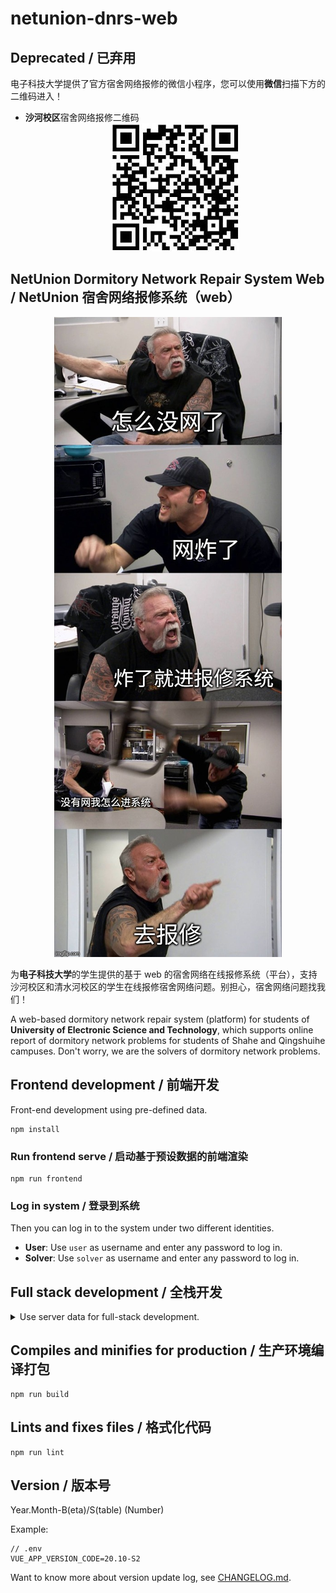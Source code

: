 # netunion-dnrs-web

## Deprecated / 已弃用

电子科技大学提供了官方宿舍网络报修的微信小程序，您可以使用**微信**扫描下方的二维码进入！

- **沙河校区**宿舍网络报修二维码
  <div align=center><img src="./src/assets/studentQRCode.jpg" alt="宿舍网络报修微信二维码" /></div>

## NetUnion Dormitory Network Repair System Web / NetUnion 宿舍网络报修系统（web）

<div align=center><img src="./src/assets/networkOff.jpg" alt="你没网啦？" /></div>

为**电子科技大学**的学生提供的基于 web 的宿舍网络在线报修系统（平台），支持沙河校区和清水河校区的学生在线报修宿舍网络问题。别担心，宿舍网络问题找我们！

A web-based dormitory network repair system (platform) for students of **University of Electronic Science and Technology**, which supports online report of dormitory network problems for students of Shahe and Qingshuihe campuses. Don't worry, we are the solvers of dormitory network problems.

## Frontend development / 前端开发

Front-end development using pre-defined data.

``` shell
npm install
```

### Run frontend serve / 启动基于预设数据的前端渲染

``` shell
npm run frontend
```

### Log in system / 登录到系统

Then you can log in to the system under two different identities.

- **User**: Use `user` as username and enter any password to log in.
- **Solver**: Use `solver` as username and enter any password to log in.

## Full stack development / 全栈开发

<details>

<summary>Use server data for full-stack development.</summary>

<br />

``` shell
npm install
```

### Setup backend server / 启动后端服务器

Go to project [netunion-dnrs-backend](https://github.com/uestclug/netunion-dnrs-backend) and start the backend server.

### Run full stack serve / 启动前端渲染

``` shell
npm run fullstack
```

### Log in system with server / 经服务器验证登录到系统

Ask system login information from project team members.

</details>

## Compiles and minifies for production / 生产环境编译打包

``` shell
npm run build
```

## Lints and fixes files / 格式化代码

``` shell
npm run lint
```

## Version / 版本号

Year.Month-B(eta)/S(table) (Number)

Example:

``` none
// .env
VUE_APP_VERSION_CODE=20.10-S2
```

Want to know more about version update log, see [CHANGELOG.md](./CHANGELOG.md).
